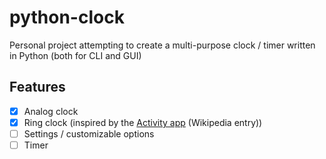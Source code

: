 # python-clock
Personal project attempting to create a multi-purpose clock / timer written in Python (both for CLI and GUI)
## Features
- [x] Analog clock
- [x] Ring clock (inspired by the [Activity app](https://en.wikipedia.org/wiki/Fitness_(Apple)) (Wikipedia entry))
- [ ] Settings / customizable options
- [ ] Timer
